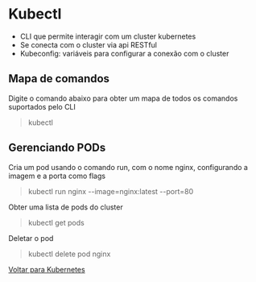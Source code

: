 # Kubectl

- CLI que permite interagir com um cluster kubernetes
- Se conecta com o cluster via api RESTful
- Kubeconfig: variáveis para configurar a conexão com o cluster

## Mapa de comandos

Digite o comando abaixo para obter um mapa de todos os comandos suportados pelo CLI

>kubectl

## Gerenciando PODs

Cria um pod usando o comando run, com o nome nginx, configurando a imagem e a porta como flags

> kubectl run nginx --image=nginx:latest --port=80

Obter uma lista de pods do cluster

> kubectl get pods

Deletar o pod

> kubectl delete pod nginx


[Voltar para Kubernetes](index.md)